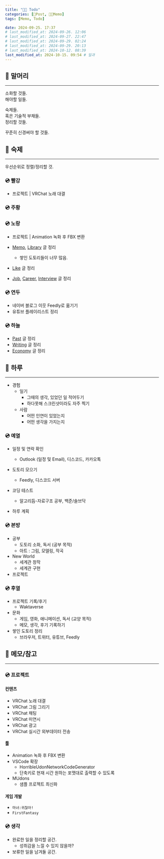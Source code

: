 ```yaml
---
title: "🍋‍🟩 Todo"
categories: [📀Post, 🍋‍🟩Memo]
tags: [Memo, Todo]

date: 2024-09-25. 17:37
# last_modified_at: 2024-09-26. 12:06
# last_modified_at: 2024-09-27. 22:47
# last_modified_at: 2024-09-29. 02:24
# last_modified_at: 2024-09-29. 20:13
# last_modified_at: 2024-10-12. 08:39
last_modified_at: 2024-10-15. 09:54 # 일과
---
```


## 📀 말머리

---

소화할 것들.  
해야할 일들.  

숙제들.  
혹은 기술적 부채들.  
정리할 것들.  

꾸준히 신경써야 할 것들.  

## 📀 숙제

---

우선순위로 정렬/정리할 것.  

### 💿 빨강

- 프로젝트 | VRChat 노래 대결

### 💿 주황

### 💿 노랑

- 프로젝트 | Animation 녹화 후 FBX 변환

- [Memo](/posts/Memo), [Library](/posts/Library) 글 정리
  - 쌓인 도토리들이 너무 많음.
- [Like](/posts/Like) 글 정리

- [Job](/posts/Job), [Career](/posts/Career), [Interview](/posts/Interview) 글 정리

### 💿 연두

- 네이버 블로그 이웃 Feedly로 옮기기
- 유튜브 플레이리스트 정리

### 💿 하늘

- [Past](/posts/Past) 글 정리
- [Writing](/posts/Writing) 글 정리
- [Economy](/posts/Economy) 글 정리

## 📀 하루

---

- 경험
  - 일기
    - 그때의 생각, 있었던 일 적어두기
    - 하다못해 스크린샷이라도 자주 찍기
  - 사람
    - 어떤 인연이 있었는지
    - 어떤 생각을 가지는지

### 💿 예열

- 일정 및 연락 확인
  - Outlook (일정 및 Email), 디스코드, 카카오톡
- 도토리 모으기
  - Feedly, 디스코드 서버
- 코딩 테스트
  - 알고리듬-자료구조 공부, 백준/솔브닥

- 하루 계획

### 💿 본방

- 공부
  - 도토리 소화, 독서 (공부 목적)
  - 아트 : 그림, 모델링, 작곡
- New World
  - 세계관 창작
  - 세계관 구현
- 프로젝트

### 💿 후열

- 프로젝트 기록/후기
  - Waktaverse
- 문화
  - 게임, 영화, 애니메이션, 독서 (교양 목적)
  - 메모, 생각, 후기 기록하기
- 쌓인 도토리 정리
  - 브라우저, 트위터, 유튜브, Feedly

## 📀 메모/참고

---

### 💿 프로젝트

#### 컨텐츠

- VRChat 노래 대결
- VRChat 그림 그리기
- VRChat 채팅
- VRChat 미연시
- VRChat 광고
- VRChat 실시간 외부데이터 전송

#### 툴

- Animation 녹화 후 FBX 변환
- VSCode 확장
  - HorribleUdonNetworkCodeGenerator
  - 단축키로 현재 시간 원하는 포맷대로 출력할 수 있도록
- MUdons
  - 샘플 프로젝트 최신화

#### 게임 개발

- `마녀:귀찮아!`
- `FirstFantasy`

### 💿 생각

- 완료한 일을 정리할 공간.
  - 성취감을 느낄 수 있지 않을까?
- 보류한 일을 남겨둘 공간.
